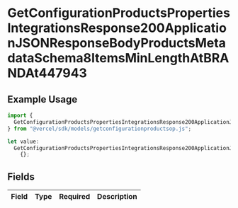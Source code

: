 # GetConfigurationProductsPropertiesIntegrationsResponse200ApplicationJSONResponseBodyProductsMetadataSchema8ItemsMinLengthAtBRANDAt447943

## Example Usage

```typescript
import {
  GetConfigurationProductsPropertiesIntegrationsResponse200ApplicationJSONResponseBodyProductsMetadataSchema8ItemsMinLengthAtBRANDAt447943,
} from "@vercel/sdk/models/getconfigurationproductsop.js";

let value:
  GetConfigurationProductsPropertiesIntegrationsResponse200ApplicationJSONResponseBodyProductsMetadataSchema8ItemsMinLengthAtBRANDAt447943 =
    {};
```

## Fields

| Field       | Type        | Required    | Description |
| ----------- | ----------- | ----------- | ----------- |